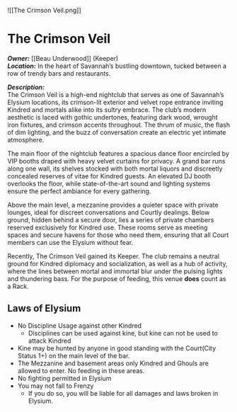 ![[The Crimson Veil.png]]
# The Crimson Veil  
***Owner:*** [[Beau Underwood]] (Keeper)  
***Location:*** In the heart of Savannah’s bustling downtown, tucked between a row of trendy bars and restaurants.  

***Description:***  
The Crimson Veil is a high-end nightclub that serves as one of Savannah’s Elysium locations, its crimson-lit exterior and velvet rope entrance inviting Kindred and mortals alike into its sultry embrace. The club’s modern aesthetic is laced with gothic undertones, featuring dark wood, wrought iron fixtures, and crimson accents throughout. The thrum of music, the flash of dim lighting, and the buzz of conversation create an electric yet intimate atmosphere.  

The main floor of the nightclub features a spacious dance floor encircled by VIP booths draped with heavy velvet curtains for privacy. A grand bar runs along one wall, its shelves stocked with both mortal liquors and discreetly concealed reserves of vitae for Kindred guests. An elevated DJ booth overlooks the floor, while state-of-the-art sound and lighting systems ensure the perfect ambiance for every gathering.  

Above the main level, a mezzanine provides a quieter space with private lounges, ideal for discreet conversations and Courtly dealings. Below ground, hidden behind a secure door, lies a series of private chambers reserved exclusively for Kindred use. These rooms serve as meeting spaces and secure havens for those who need them, ensuring that all Court members can use the Elysium without fear.  

Recently, The Crimson Veil gained its Keeper. The club remains a neutral ground for Kindred diplomacy and socialization, as well as  a hub of activity, where the lines between mortal and immortal blur under the pulsing lights and thundering bass.
	For the purpose of feeding, this venue **does** count as a Rack.
## Laws of Elysium
* No Discipline Usage against other Kindred
   * Disciplines can be used against kine, but kine can not be used to attack Kindred
* Kine may be hunted by anyone in good standing with the Court(City Status 1+) on the main level of the bar.
* The Mezzanine and basement areas only Kindred and Ghouls are allowed to enter. No feeding in these areas.
* No fighting permitted in Elysium
* You may not fall to Frenzy
  * If you do so, you will be liable for all damages and laws broken in Elysium.